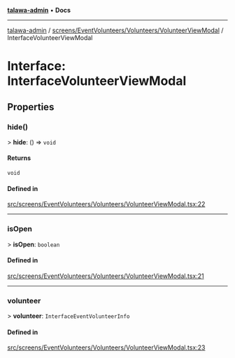 [**talawa-admin**](../../../../../README.md) • **Docs**

***

[talawa-admin](../../../../../modules.md) / [screens/EventVolunteers/Volunteers/VolunteerViewModal](../README.md) / InterfaceVolunteerViewModal

# Interface: InterfaceVolunteerViewModal

## Properties

### hide()

\> **hide**: () =\> `void`

#### Returns

`void`

#### Defined in

[src/screens/EventVolunteers/Volunteers/VolunteerViewModal.tsx:22](https://github.com/PalisadoesFoundation/talawa-admin/blob/ec91a82db6f7a7a061fbb4ea9639f2bff335faa5/src/screens/EventVolunteers/Volunteers/VolunteerViewModal.tsx#L22)

***

### isOpen

\> **isOpen**: `boolean`

#### Defined in

[src/screens/EventVolunteers/Volunteers/VolunteerViewModal.tsx:21](https://github.com/PalisadoesFoundation/talawa-admin/blob/ec91a82db6f7a7a061fbb4ea9639f2bff335faa5/src/screens/EventVolunteers/Volunteers/VolunteerViewModal.tsx#L21)

***

### volunteer

\> **volunteer**: `InterfaceEventVolunteerInfo`

#### Defined in

[src/screens/EventVolunteers/Volunteers/VolunteerViewModal.tsx:23](https://github.com/PalisadoesFoundation/talawa-admin/blob/ec91a82db6f7a7a061fbb4ea9639f2bff335faa5/src/screens/EventVolunteers/Volunteers/VolunteerViewModal.tsx#L23)
